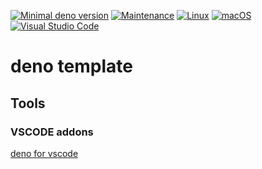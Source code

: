 [![Minimal deno version](https://img.shields.io/static/v1?label=deno&message=%3E=1.21.0&color)](https://deno.land/manual@v1.21.0/getting_started)
[![Maintenance](https://img.shields.io/badge/Maintained%3F-yes-green.svg)](https://GitHub.com/Naereen/StrapDown.js/graphs/commit-activity)
[![Linux](https://svgshare.com/i/Zhy.svg)](https://svgshare.com/i/Zhy.svg)
[![macOS](https://svgshare.com/i/ZjP.svg)](https://svgshare.com/i/ZjP.svg)
[![Visual Studio Code](https://img.shields.io/badge/--007ACC?logo=visual%20studio%20code&logoColor=ffffff)](https://code.visualstudio.com/)

# deno template

## Tools

### VSCODE addons

[deno for vscode](https://marketplace.visualstudio.com/items?itemName=denoland.vscode-deno)

